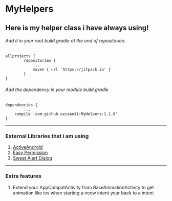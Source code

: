 # MyHelpers
Here is my helper class i have always using!
--------
###### Add it in your root build.gradle at the end of repositories:
	allprojects {
		    repositories {
			    ...
			    maven { url 'https://jitpack.io' }
		    }
	}
        
###### Add the dependency in your module build.gradle  
	dependencies {
	    	...
		compile 'com.github.ozcaan11:MyHelpers:1.1.0'
	}
--------

### External Libraries that i am using

 1. [ActiveAndroid](https://github.com/pardom/ActiveAndroid)
 2. [Easy Permission](https://github.com/googlesamples/easypermissions)
 3. [Sweet Alert Dialog](https://github.com/pedant/sweet-alert-dialog)

-------
### Extra features
 1. Extend your AppCompatActivity from BaseAnimationActivity to get animation like ios when starting a neew intent your back to a intent
